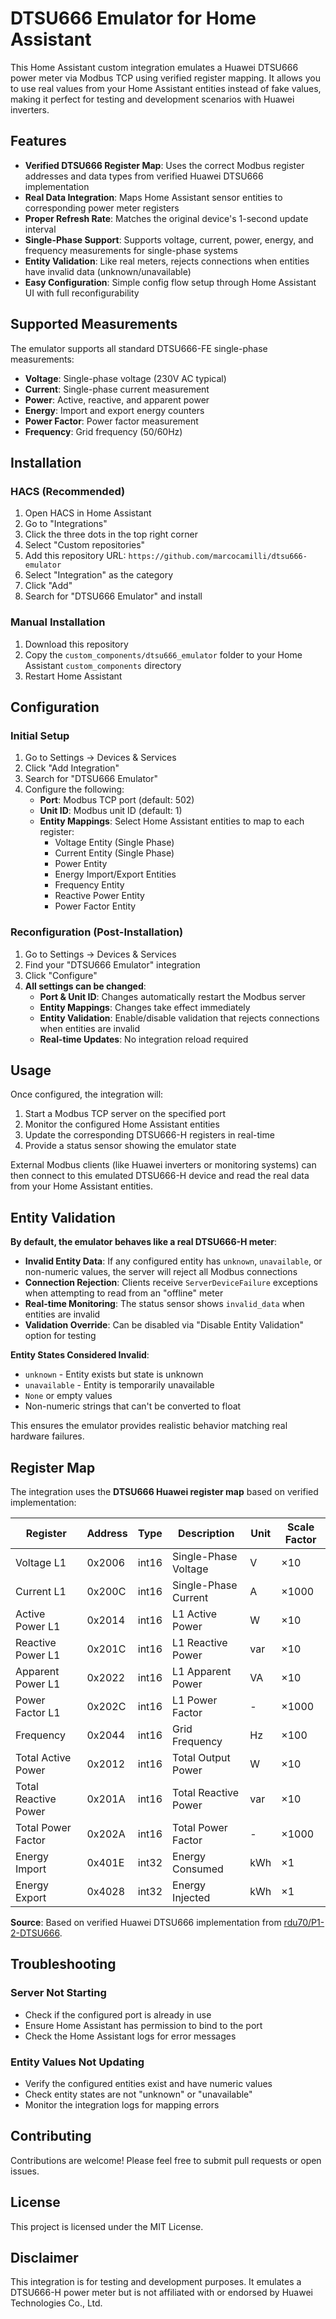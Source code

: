 # DTSU666 Emulator for Home Assistant

This Home Assistant custom integration emulates a Huawei DTSU666 power meter via Modbus TCP using verified register mapping. It allows you to use real values from your Home Assistant entities instead of fake values, making it perfect for testing and development scenarios with Huawei inverters.

## Features

- **Verified DTSU666 Register Map**: Uses the correct Modbus register addresses and data types from verified Huawei DTSU666 implementation
- **Real Data Integration**: Maps Home Assistant sensor entities to corresponding power meter registers
- **Proper Refresh Rate**: Matches the original device's 1-second update interval
- **Single-Phase Support**: Supports voltage, current, power, energy, and frequency measurements for single-phase systems
- **Entity Validation**: Like real meters, rejects connections when entities have invalid data (unknown/unavailable)
- **Easy Configuration**: Simple config flow setup through Home Assistant UI with full reconfigurability

## Supported Measurements

The emulator supports all standard DTSU666-FE single-phase measurements:

- **Voltage**: Single-phase voltage (230V AC typical)
- **Current**: Single-phase current measurement
- **Power**: Active, reactive, and apparent power
- **Energy**: Import and export energy counters
- **Power Factor**: Power factor measurement
- **Frequency**: Grid frequency (50/60Hz)

## Installation

### HACS (Recommended)

1. Open HACS in Home Assistant
2. Go to "Integrations"
3. Click the three dots in the top right corner
4. Select "Custom repositories"
5. Add this repository URL: `https://github.com/marcocamilli/dtsu666-emulator`
6. Select "Integration" as the category
7. Click "Add"
8. Search for "DTSU666 Emulator" and install

### Manual Installation

1. Download this repository
2. Copy the `custom_components/dtsu666_emulator` folder to your Home Assistant `custom_components` directory
3. Restart Home Assistant

## Configuration

### Initial Setup
1. Go to Settings → Devices & Services
2. Click "Add Integration"
3. Search for "DTSU666 Emulator"
4. Configure the following:
   - **Port**: Modbus TCP port (default: 502)
   - **Unit ID**: Modbus unit ID (default: 1)
   - **Entity Mappings**: Select Home Assistant entities to map to each register:
     - Voltage Entity (Single Phase)
     - Current Entity (Single Phase)
     - Power Entity
     - Energy Import/Export Entities
     - Frequency Entity
     - Reactive Power Entity
     - Power Factor Entity

### Reconfiguration (Post-Installation)
1. Go to Settings → Devices & Services
2. Find your "DTSU666 Emulator" integration
3. Click "Configure"
4. **All settings can be changed**:
   - **Port & Unit ID**: Changes automatically restart the Modbus server
   - **Entity Mappings**: Changes take effect immediately
   - **Entity Validation**: Enable/disable validation that rejects connections when entities are invalid
   - **Real-time Updates**: No integration reload required

## Usage

Once configured, the integration will:

1. Start a Modbus TCP server on the specified port
2. Monitor the configured Home Assistant entities
3. Update the corresponding DTSU666-H registers in real-time
4. Provide a status sensor showing the emulator state

External Modbus clients (like Huawei inverters or monitoring systems) can then connect to this emulated DTSU666-H device and read the real data from your Home Assistant entities.

## Entity Validation

**By default, the emulator behaves like a real DTSU666-H meter**:
- **Invalid Entity Data**: If any configured entity has `unknown`, `unavailable`, or non-numeric values, the server will reject all Modbus connections
- **Connection Rejection**: Clients receive `ServerDeviceFailure` exceptions when attempting to read from an "offline" meter
- **Real-time Monitoring**: The status sensor shows `invalid_data` when entities are invalid
- **Validation Override**: Can be disabled via "Disable Entity Validation" option for testing

**Entity States Considered Invalid**:
- `unknown` - Entity exists but state is unknown
- `unavailable` - Entity is temporarily unavailable  
- `None` or empty values
- Non-numeric strings that can't be converted to float

This ensures the emulator provides realistic behavior matching real hardware failures.

## Register Map

The integration uses the **DTSU666 Huawei register map** based on verified implementation:

| Register | Address | Type | Description | Unit | Scale Factor |
|----------|---------|------|-------------|------|-------------|
| Voltage L1 | 0x2006 | int16 | Single-Phase Voltage | V | ×10 |
| Current L1 | 0x200C | int16 | Single-Phase Current | A | ×1000 |
| Active Power L1 | 0x2014 | int16 | L1 Active Power | W | ×10 |
| Reactive Power L1 | 0x201C | int16 | L1 Reactive Power | var | ×10 |
| Apparent Power L1 | 0x2022 | int16 | L1 Apparent Power | VA | ×10 |
| Power Factor L1 | 0x202C | int16 | L1 Power Factor | - | ×1000 |
| Frequency | 0x2044 | int16 | Grid Frequency | Hz | ×100 |
| Total Active Power | 0x2012 | int16 | Total Output Power | W | ×10 |
| Total Reactive Power | 0x201A | int16 | Total Reactive Power | var | ×10 |
| Total Power Factor | 0x202A | int16 | Total Power Factor | - | ×1000 |
| Energy Import | 0x401E | int32 | Energy Consumed | kWh | ×1 |
| Energy Export | 0x4028 | int32 | Energy Injected | kWh | ×1 |

**Source**: Based on verified Huawei DTSU666 implementation from [rdu70/P1-2-DTSU666](https://github.com/rdu70/P1-2-DTSU666).

## Troubleshooting

### Server Not Starting
- Check if the configured port is already in use
- Ensure Home Assistant has permission to bind to the port
- Check the Home Assistant logs for error messages

### Entity Values Not Updating
- Verify the configured entities exist and have numeric values
- Check entity states are not "unknown" or "unavailable"
- Monitor the integration logs for mapping errors

## Contributing

Contributions are welcome! Please feel free to submit pull requests or open issues.

## License

This project is licensed under the MIT License.

## Disclaimer

This integration is for testing and development purposes. It emulates a DTSU666-H power meter but is not affiliated with or endorsed by Huawei Technologies Co., Ltd.